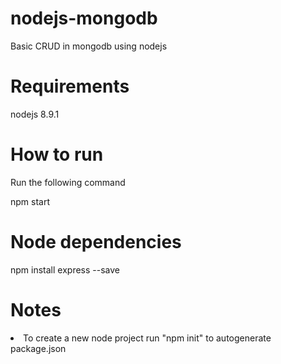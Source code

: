 # nodejs-mongodb
Basic CRUD in mongodb using nodejs

# Requirements
nodejs 8.9.1

# How to run
Run the following command

npm start

# Node dependencies
npm install express --save


# Notes
<li>To create a new node project run "npm init" to autogenerate package.json</li>
